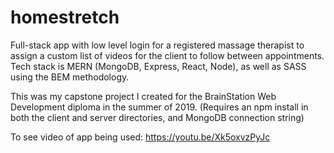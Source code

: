 # homestretch
Full-stack app with low level login for a registered massage therapist to assign a custom list of videos for the client to follow between appointments. Tech stack is MERN (MongoDB, Express, React, Node), as well as SASS using the BEM methodology.

This was my capstone project I created for the BrainStation Web Development diploma in the summer of 2019.
(Requires an npm install in both the client and server directories, and MongoDB connection string)

To see video of app being used: https://youtu.be/Xk5oxvzPyJc
